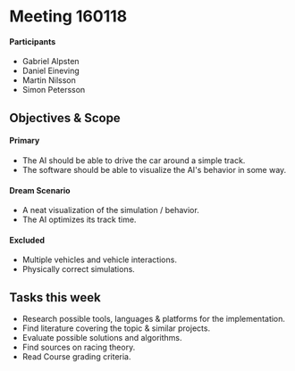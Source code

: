 # Meeting 160118

#### Participants
* Gabriel Alpsten
* Daniel Eineving
* Martin Nilsson
* Simon Petersson

## Objectives & Scope
#### Primary
* The AI should be able to drive the car around a simple track.
* The software should be able to visualize the AI's behavior in some way.

#### Dream Scenario
* A neat visualization of the simulation / behavior.
* The AI optimizes its track time.

#### Excluded
* Multiple vehicles and vehicle interactions.
* Physically correct simulations.

## Tasks this week
* Research possible tools, languages & platforms for the implementation.
* Find literature covering the topic & similar projects.
* Evaluate possible solutions and algorithms.
* Find sources on racing theory.
* Read Course grading criteria.
